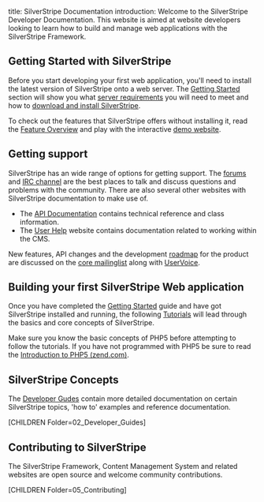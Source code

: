 title: SilverStripe Documentation
introduction: Welcome to the SilverStripe Developer Documentation. This website is aimed at website developers looking to learn how to build and manage web applications with the SilverStripe Framework.

## Getting Started with SilverStripe

Before you start developing your first web application, you'll need to install the latest version of SilverStripe onto 
a web server. The [Getting Started](/getting_started) section will show you what 
[server requirements](/getting_started/server_requirements) you will need to meet and how to 
[download and install SilverStripe](/getting_started/installation).

To check out the features that SilverStripe offers without installing it, read the [Feature Overview](http://www.silverstripe.org/software/) 
and play with the interactive [demo website](http://demo.silverstripe.org/).

##  Getting support

SilverStripe has an wide range of options for getting support. The [forums](http://www.silverstripe.org/community/forums/) 
and [IRC channel](http://irc.silverstripe.org/) are the best places to talk and discuss questions and problems with the
community. There are also several other websites with SilverStripe documentation to make use of. 

* The [API Documentation](http://api.silverstripe.org/) contains technical reference and class information. 
* The [User Help](http://userhelp.silverstripe.com) website contains documentation related to working within the CMS. 

New features, API changes and the development [roadmap](http://www.silverstripe.org/roadmap/) for the product are 
discussed on the [core mailinglist](https://groups.google.com/forum/#!forum/silverstripe-dev) along with 
[UserVoice](http://silverstripe.uservoice.com/forums/251266-new-features).


## Building your first SilverStripe Web application

Once you have completed the [Getting Started](/getting_started) guide and have got SilverStripe
installed and running, the following [Tutorials](http://silverstripe.org/learn/lessons) will lead through the basics and core concepts of 
SilverStripe.

Make sure you know the basic concepts of PHP5 before attempting to follow the tutorials. If you have not programmed with PHP5 be sure to read the [Introduction to PHP5 (zend.com)](http://devzone.zend.com/6/php-101--php-for-the-absolute-beginner).


## SilverStripe Concepts

The [Developer Gudes](/developer_guides) contain more detailed documentation on certain SilverStripe topics, 'how to'
examples and reference documentation.

[CHILDREN Folder=02_Developer_Guides]

## Contributing to SilverStripe

The SilverStripe Framework, Content Management System and related websites are open source and welcome community 
contributions.

[CHILDREN Folder=05_Contributing]

